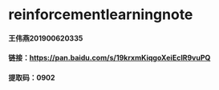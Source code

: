 # reinforcementlearningnote
#### 王伟燕201900620335
#### 链接：https://pan.baidu.com/s/19krxmKiqgoXeiEcIR9vuPQ 
#### 提取码：0902
